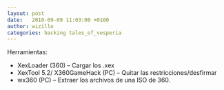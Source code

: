 ```yaml
---
layout: post
date:   2010-09-09 11:03:00 +0100
author: wizillo
categories: hacking tales_of_vesperia
---
```


Herramientas:

* XexLoader (360) – Cargar los .xex
* XexTool 5.2/ X360GameHack (PC) – Quitar las restricciones/desfirmar
* wx360 (PC) – Extraer los archivos de una ISO de 360.
